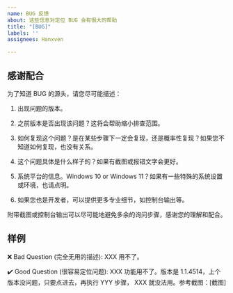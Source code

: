 ```yaml
---
name: BUG 反馈
about: 这些信息对定位 BUG 会有很大的帮助
title: "[BUG]"
labels: ''
assignees: Hanxven

---
```


## 感谢配合

为了知道 BUG 的源头，请您尽可能描述：

1. 出现问题的版本。

2. 之前版本是否出现该问题？这将会帮助缩小排查范围。

3. 如何复现这个问题？是在某些步骤下一定会复现，还是概率性复现？如果您不知道如何复现，也没有关系。

4. 这个问题具体是什么样子的？如果有截图或报错文字会更好。

5. 系统平台的信息。Windows 10 or Windows 11？如果有一些特殊的系统设置或环境，也请点明。

6. 如果您也是开发者，可以提供更多专业细节，如控制台输出等。

附带截图或控制台输出可以尽可能地避免多余的询问步骤，感谢您的理解和配合。

## 样例

❌ Bad Question (完全无用的描述): XXX 用不了。

✔️ Good Question (很容易定位问题): XXX 功能用不了。版本是 1.1.4514，上个版本没问题，只要点进去，再执行 YYY 步骤， XXX 就没法用。参考截图：[截图]